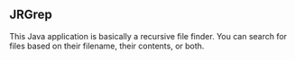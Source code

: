 ## JRGrep ##

This Java application is basically a recursive file finder. You can search
for files based on their filename, their contents, or both.
